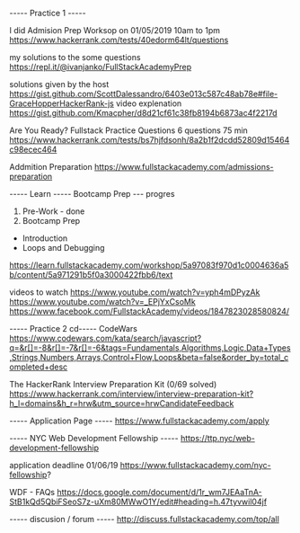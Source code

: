 
----- Practice 1 -----

I did Admision Prep Worksop on 01/05/2019 10am to 1pm
https://www.hackerrank.com/tests/40edorm64lt/questions

my solutions to the some questions
https://repl.it/@ivanjanko/FullStackAcademyPrep 

solutions given by the host
https://gist.github.com/ScottDalessandro/6403e013c587c48ab78e#file-GraceHopperHackerRank-js
video explenation
https://gist.github.com/Kmacpher/d8d21cf61c38fb8194b6873ac4f2217d

Are You Ready? Fullstack Practice Questions
6 questions 75 min
https://www.hackerrank.com/tests/bs7hjfdsonh/8a2b1f2dcdd52809d15464c98ecec464

Addmition Preparation
https://www.fullstackacademy.com/admissions-preparation


----- Learn -----
Bootcamp Prep --- progres
1. Pre-Work - done
2. Bootcamp Prep
  - Introduction
  - Loops and Debugging

https://learn.fullstackacademy.com/workshop/5a97083f970d1c0004636a5b/content/5a971291b5f0a3000422fbb6/text

videos to watch
https://www.youtube.com/watch?v=yph4mDPyzAk
https://www.youtube.com/watch?v=_EPjYxCsoMk
https://www.facebook.com/FullstackAcademy/videos/1847823028580824/ 


----- Practice 2 cd-----
CodeWars
https://www.codewars.com/kata/search/javascript?q=&r[]=-8&r[]=-7&r[]=-6&tags=Fundamentals,Algorithms,Logic,Data+Types,Strings,Numbers,Arrays,Control+Flow,Loops&beta=false&order_by=total_completed+desc

The HackerRank Interview Preparation Kit (0/69 solved)
https://www.hackerrank.com/interview/interview-preparation-kit?h_l=domains&h_r=hrw&utm_source=hrwCandidateFeedback


----- Application Page -----
https://www.fullstackacademy.com/apply 


----- NYC Web Development Fellowship -----
https://ttp.nyc/web-development-fellowship 

application deadline 01/06/19
https://www.fullstackacademy.com/nyc-fellowship? 

WDF - FAQs
https://docs.google.com/document/d/1r_wm7JEAaTnA-StB1kQd5QbiFSeoS7z-uXm80MWwO1Y/edit#heading=h.47tyvwil04jf 


----- discusion / forum -----
http://discuss.fullstackacademy.com/top/all